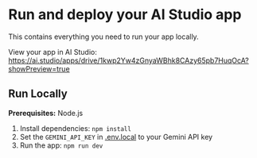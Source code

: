# Run and deploy your AI Studio app

This contains everything you need to run your app locally.

View your app in AI Studio: https://ai.studio/apps/drive/1kwp2Yw4zGnyaWBhk8CAzy65pb7HuqOcA?showPreview=true

## Run Locally

**Prerequisites:**  Node.js


1. Install dependencies:
   `npm install`
2. Set the `GEMINI_API_KEY` in [.env.local](.env.local) to your Gemini API key
3. Run the app:
   `npm run dev`
